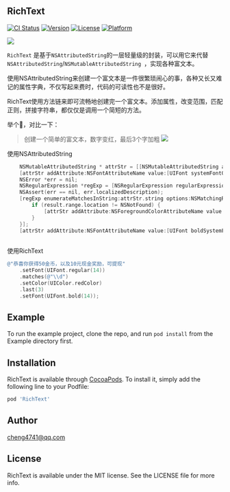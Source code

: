 ## RichText

[![CI Status](http://img.shields.io/travis/cheng4741@qq.com/RichText.svg?style=flat)](https://travis-ci.org/cheng4741@qq.com/RichText)
[![Version](https://img.shields.io/cocoapods/v/RichText.svg?style=flat)](http://cocoapods.org/pods/RichText)
[![License](https://img.shields.io/cocoapods/l/RichText.svg?style=flat)](http://cocoapods.org/pods/RichText)
[![Platform](https://img.shields.io/cocoapods/p/RichText.svg?style=flat)](http://cocoapods.org/pods/RichText)



![](https://ws3.sinaimg.cn/large/006tNc79ly1ft1bue3ty6j30ku112jud.jpg)

`RichText` 是基于`NSAttributedString`的一层轻量级的封装，可以用它来代替`NSAttributedString`/`NSMutableAttributedString `，实现各种富文本。

使用NSAttributedString来创建一个富文本是一件很繁琐闹心的事，各种又长又难记的属性字典，不仅写起来费时，代码的可读性也不是很好。

RichText使用方法链来即可流畅地创建完一个富文本。添加属性，改变范围，匹配正则，拼接字符串，都仅仅是调用一个简短的方法。

举个🌰，对比一下：
> 创建一个简单的富文本，数字变红，最后3个字加粗
![](https://ws4.sinaimg.cn/large/006tNc79ly1ft1b0lg4jaj30jj02a74h.jpg)

使用NSAttributedString

```objectivec
    NSMutableAttributedString * attrStr = [[NSMutableAttributedString alloc] initWithString:@"恭喜你获得50金币，以及10元现金奖励，可提现"];
    [attrStr addAttribute:NSFontAttributeName value:[UIFont systemFontOfSize:14] range:NSMakeRange(0, attrStr.length)];
    NSError *err = nil;
    NSRegularExpression *regExp = [NSRegularExpression regularExpressionWithPattern:@"\\d" options:NSRegularExpressionCaseInsensitive error:&err];
    NSAssert(err == nil, err.localizedDescription);
    [regExp enumerateMatchesInString:attrStr.string options:NSMatchingReportCompletion range:NSMakeRange(0, attrStr.length) usingBlock:^(NSTextCheckingResult * _Nullable result, NSMatchingFlags flags, BOOL * _Nonnull stop) {
        if (result.range.location != NSNotFound) {
            [attrStr addAttribute:NSForegroundColorAttributeName value:UIColor.redColor range:result.range];
        }
    }];
    [attrStr addAttribute:NSFontAttributeName value:[UIFont boldSystemFontOfSize:14] range:NSMakeRange(attrStr.length - 3, 3)];
    
```

使用RichText

```objectivec
@"恭喜你获得50金币，以及10元现金奖励，可提现"
    .setFont(UIFont.regular(14))
    .matches(@"\\d")
    .setColor(UIColor.redColor)
    .last(3)
    .setFont(UIFont.bold(14));
```
## Example

To run the example project, clone the repo, and run `pod install` from the Example directory first.

## Installation

RichText is available through [CocoaPods](http://cocoapods.org). To install
it, simply add the following line to your Podfile:

```ruby
pod 'RichText'
```

## Author

cheng4741@qq.com

## License

RichText is available under the MIT license. See the LICENSE file for more info.